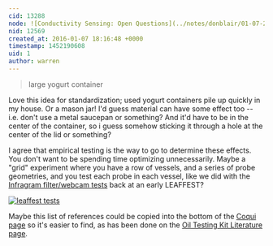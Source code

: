 ```yaml
---
cid: 13288
node: ![Conductivity Sensing: Open Questions](../notes/donblair/01-07-2016/conductivity-sensing-open-questions)
nid: 12569
created_at: 2016-01-07 18:16:48 +0000
timestamp: 1452190608
uid: 1
author: warren
---
```


> large yogurt container

Love this idea for standardization; used yogurt containers pile up quickly in my house. Or a mason jar! I'd guess material can have some effect too -- i.e. don't use a metal saucepan or something? And it'd have to be in the center of the container, so i guess somehow sticking it through a hole at the center of the lid or something? 

I agree that empirical testing is the way to go to determine these effects. You don't want to be spending time optimizing unnecessarily. Maybe a "grid" experiment where you have a row of vessels, and a series of probe geometries, and you test each probe in each vessel, like we did with the [Infragram filter/webcam tests](/notes/warren/09-13-2013/leaffest-infragram-camboard-batch-tests) back at an early LEAFFEST? 

[![leaffest tests](https://i.publiclab.org/system/images/photos/000/001/543/large/leaffest-tests.jpg)](https://i.publiclab.org/system/images/photos/000/001/543/original/leaffest-tests.jpg)

Maybe this list of references could be copied into the bottom of the [Coqui page](/wiki/coqui) so it's easier to find, as has been done on the [Oil Testing Kit Literature page](/wiki/oil-testing-kit-literature).